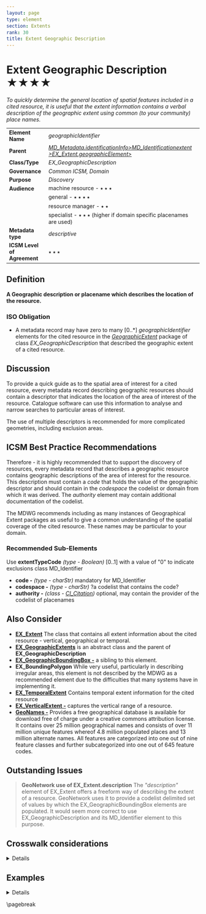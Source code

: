 ```yaml
---
layout: page
type: element
section: Extents
rank: 30
title: Extent Geographic Description
---
```

# Extent Geographic Description ★★★★
*To quickly determine the general location of spatial features included in a cited resource, it is useful that the extent information contains a verbal description of the geographic extent using common (to your community) place names.*

| | |
| --- | --- |
| **Element Name** | *geographicIdentifier* |
| **Parent** | *[MD_Metadata.identificationInfo>MD_Identificationextent >EX_Extent.geographicElement>](./GeographicExtent)* |
| **Class/Type** | *EX_GeographicDescription* |
| **Governance** | *Common ICSM, Domain* |
| **Purpose** | *Discovery* |
| **Audience** | machine resource - ⭑ ⭑ ⭑ |
| | general - ⭑ ⭑ ⭑ ⭑ |
| | resource manager - ⭑ ⭑ |
| | specialist - ⭑ ⭑ ⭑ (higher if domain specific placenames are used) |
| **Metadata type** | *descriptive* |
| **ICSM Level of Agreement** | ⭑ ⭑ ⭑ |

## Definition
**A Geographic description or placename which describes the location of the resource.**

### ISO Obligation

- A metadata record may have zero to many [0..\*] *geographicIdentifier* elements for the cited resource in the *[GeographicExtent](./GeographicExtent)* package of class *EX_GeographicDescription* that described the geographic extent of a cited resource.

## Discussion

To provide a quick guide as to the spatial area of interest for a cited resource, every metadata record describing geographic resources should contain a descriptor that indicates the location of the area of interest of the resource. Catalogue software can use this information to analyse and narrow searches to particular areas of interest. 

The use of multiple descriptors is recommended for more complicated geometries, including exclusion areas.

## ICSM Best Practice Recommendations

Therefore - it is highly recommended that to support the discovery of resources, every metadata record that describes a geographic resource contains geographic descriptions of the area of interest for the resource. This description must contain a *code* that holds the value of the geographic descriptor and should contain in the *codespace* the codelist or domain from which it was derived. The *authority* element may contain additional documentation of the codelist.

The MDWG recommends including as many instances of Geographical Extent packages as useful to give a common understanding of the spatial coverage of the cited resource. These names may be particular to your domain.

### Recommended Sub-Elements

Use **extentTypeCode** *(type - Boolean)* [0..1] with a value of "0" to indicate exclusions
class MD_Identifier

* **code -** *(type - charStr)* mandatory for MD_Identifier
* **codespace -** *(type - charStr)* ?a codelist that contains the code?
* **authority -** *(class - [CI_Citation](./class-CI_Citation))* optional, may contain the provider of the codelist of placenames

## Also Consider

- **[EX_Extent](./ResourceExtent)** The class that contains all extent information about the cited resource - vertical, geographical or temporal.
- **[EX_GeographicExtents](./GeographicExtent)** is an abstract class and the parent of **EX_GeographicDescription**
- **[EX_GeographicBoundingBox -](./ExtentBoundingBox)** a sibling to this element.
- **EX_BoundingPolygon** While very useful, particularly in describing irregular areas, this element is not described by the MDWG as a recommended element due to the difficulties that many systems have in implementing it.
- **[EX_TemporalExtent](./TemporalExtents)** Contains temporal extent information for the cited resource
- **[EX_VerticalExtent -](./VerticalExtent)** captures the vertical range of a resource.
- **[GeoNames -](https://www.geonames.org/about.html)** Provides a free geographical database is available for download free of charge under a creative commons attribution license. It contains over 25 million geographical names and consists of over 11 million unique features whereof 4.8 million populated places and 13 million alternate names. All features are categorized into one out of nine feature classes and further subcategorized into one out of 645 feature codes.

## Outstanding Issues

> **GeoNetwork use of EX_Extent.description** 
The *"description"* element of EX_Extent offers a freeform way of describing the extent of a resource. GeoNetwork uses it to provide a codelist delimited set of values by which the EX_GeographicBoundingBox elements are populated. It would seem more correct to use EX_GeographicDescription and its MD_Identifier element to this purpose.


## Crosswalk considerations

<details>

### Dublin core / CKAN / data.gov.au {if any}

Mapping geographic extents to CKAN and Dublin core elements, particularly as used by data.gov.au needs discussion

</details>


## Examples

<details>

### XML
```
<mdb:MD_Metadata>
....
  <mdb:identificationInfo>
   <mri:MD_DataIdentification>
   ....
     <mri:extent>
      <gex:EX_Extent>
        <gex:temporalElement>
         <gex:EX_TemporalExtent>
           <gex:extent>
            <gml:TimePeriod gml:id="A1234">
              <gml:beginPosition/>
              <gml:endPosition/>
            </gml:TimePeriod>
           </gex:extent>
         </gex:EX_TemporalExtent>
        </gex:temporalElement>
      </gex:EX_Extent>
     </mri:extent>
     <mri:extent>
      <gex:EX_Extent>
        <gex:geographicElement>
         <gex:EX_GeographicBoundingBox>
           <gex:westBoundLongitude>
            <gco:Decimal>110.70922852</gco:Decimal>
           </gex:westBoundLongitude>
           <gex:eastBoundLongitude>
            <gco:Decimal>157.79663086</gco:Decimal>
           </gex:eastBoundLongitude>
           <gex:southBoundLatitude>
            <gco:Decimal>-39.32048764</gco:Decimal>
           </gex:southBoundLatitude>
           <gex:northBoundLatitude>
            <gco:Decimal>-10.68489957</gco:Decimal>
           </gex:northBoundLatitude>
         </gex:EX_GeographicBoundingBox>
        </gex:geographicElement>
        <gex:geographicElement>
         <gex:EX_GeographicDescription>
           <gex:geographicIdentifier>
            <mcc:MD_Identifier>
              <mcc:code>
               <gco:CharacterString>
               Australia
               </gco:CharacterString>
              </mcc:code>
            </mcc:MD_Identifier>
           </gex:geographicIdentifier>
         </gex:EX_GeographicDescription>
        </gex:geographicElement>
      </gex:EX_Extent>
     </mri:extent>
   ....
   </mri:MD_DataIdentification>
  </mdb:identificationInfo>
....
</mdb:MD_Metadata>
```

\pagebreak

### UML diagrams
Recommended elements highlighted in yellow

![ExGeoDescription](../images/EX_GeoDescription.png)

</details>

\pagebreak

